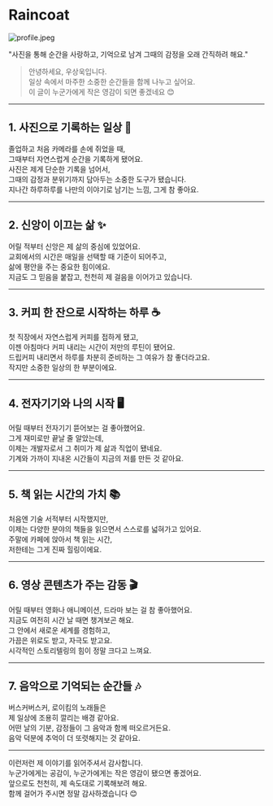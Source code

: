 # Raincoat

![profile.jpeg](/images/profile.jpeg)

"사진을 통해 순간을 사랑하고, 기억으로 남겨 그때의 감정을 오래 간직하려 해요."

> 안녕하세요, 우상욱입니다.  
> 일상 속에서 마주한 소중한 순간들을 함께 나누고 싶어요.  
> 이 글이 누군가에게 작은 영감이 되면 좋겠네요 😊

---

## 1. 사진으로 기록하는 일상 📸

졸업하고 처음 카메라를 손에 쥐었을 때,  
그때부터 자연스럽게 순간을 기록하게 됐어요.  
사진은 제게 단순한 기록을 넘어서,  
그때의 감정과 분위기까지 담아두는 소중한 도구가 됐습니다.  
지나간 하루하루를 나만의 이야기로 남기는 느낌, 그게 참 좋아요.

---

## 2. 신앙이 이끄는 삶 ✨

어릴 적부터 신앙은 제 삶의 중심에 있었어요.  
교회에서의 시간은 매일을 선택할 때 기준이 되어주고,  
삶에 평안을 주는 중요한 힘이에요.  
지금도 그 믿음을 붙잡고, 천천히 제 걸음을 이어가고 있습니다.

---

## 3. 커피 한 잔으로 시작하는 하루 ☕

첫 직장에서 자연스럽게 커피를 접하게 됐고,  
이젠 아침마다 커피 내리는 시간이 저만의 루틴이 됐어요.  
드립커피 내리면서 하루를 차분히 준비하는 그 여유가 참 좋더라고요.  
작지만 소중한 일상의 한 부분이에요.

---

## 4. 전자기기와 나의 시작 🖥️

어릴 때부터 전자기기 뜯어보는 걸 좋아했어요.  
그게 재미로만 끝날 줄 알았는데,  
이제는 개발자로서 그 취미가 제 삶과 직업이 됐네요.  
기계와 가까이 지내온 시간들이 지금의 저를 만든 것 같아요.

---

## 5. 책 읽는 시간의 가치 📚

처음엔 기술 서적부터 시작했지만,  
이제는 다양한 분야의 책들을 읽으면서 스스로를 넓혀가고 있어요.  
주말에 카페에 앉아서 책 읽는 시간,  
저한테는 그게 진짜 힐링이에요.

---

## 6. 영상 콘텐츠가 주는 감동 🎬

어릴 때부터 영화나 애니메이션, 드라마 보는 걸 참 좋아했어요.  
지금도 여전히 시간 날 때면 챙겨보곤 해요.  
그 안에서 새로운 세계를 경험하고,  
가끔은 위로도 받고, 자극도 받고요.  
시각적인 스토리텔링의 힘이 정말 크다고 느껴요.

---

## 7. 음악으로 기억되는 순간들 🎶

버스커버스커, 로이킴의 노래들은  
제 일상에 조용히 깔리는 배경 같아요.  
어떤 날의 기분, 감정들이 그 음악과 함께 떠오르거든요.  
음악 덕분에 추억이 더 또렷해지는 것 같아요.

---

이런저런 제 이야기를 읽어주셔서 감사합니다.  
누군가에게는 공감이, 누군가에게는 작은 영감이 됐으면 좋겠어요.  
앞으로도 천천히, 제 속도대로 기록해보려 해요.  
함께 걸어가 주시면 정말 감사하겠습니다 😊
